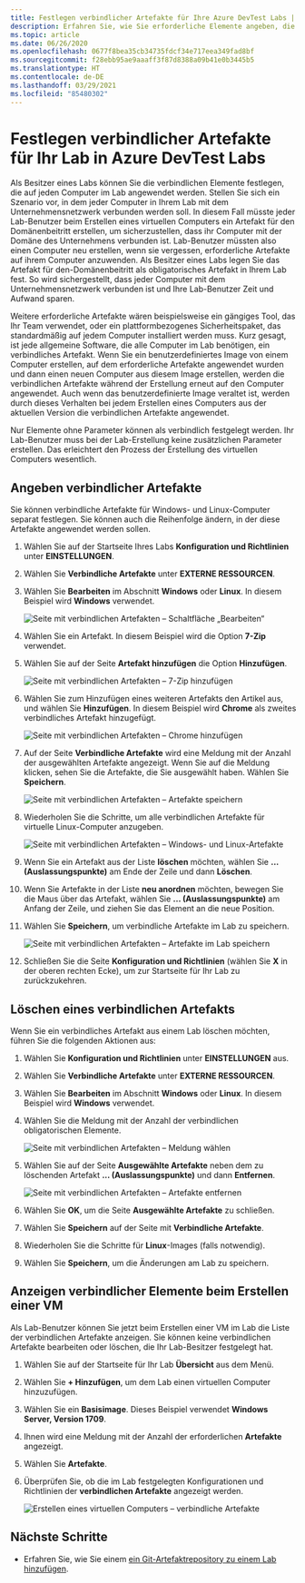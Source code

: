 ```yaml
---
title: Festlegen verbindlicher Artefakte für Ihre Azure DevTest Labs | Microsoft-Dokumentation
description: Erfahren Sie, wie Sie erforderliche Elemente angeben, die vor der Installation der vom Benutzer ausgewählten Elemente auf virtuellen Computern (VMs) im Lab installiert werden müssen.
ms.topic: article
ms.date: 06/26/2020
ms.openlocfilehash: 0677f8bea35cb34735fdcf34e717eea349fad8bf
ms.sourcegitcommit: f28ebb95ae9aaaff3f87d8388a09b41e0b3445b5
ms.translationtype: HT
ms.contentlocale: de-DE
ms.lasthandoff: 03/29/2021
ms.locfileid: "85480302"
---
```

# <a name="specify-mandatory-artifacts-for-your-lab-in-azure-devtest-labs"></a>Festlegen verbindlicher Artefakte für Ihr Lab in Azure DevTest Labs
Als Besitzer eines Labs können Sie die verbindlichen Elemente festlegen, die auf jeden Computer im Lab angewendet werden. Stellen Sie sich ein Szenario vor, in dem jeder Computer in Ihrem Lab mit dem Unternehmensnetzwerk verbunden werden soll. In diesem Fall müsste jeder Lab-Benutzer beim Erstellen eines virtuellen Computers ein Artefakt für den Domänenbeitritt erstellen, um sicherzustellen, dass ihr Computer mit der Domäne des Unternehmens verbunden ist. Lab-Benutzer müssten also einen Computer neu erstellen, wenn sie vergessen, erforderliche Artefakte auf ihrem Computer anzuwenden. Als Besitzer eines Labs legen Sie das Artefakt für den-Domänenbeitritt als obligatorisches Artefakt in Ihrem Lab fest. So wird sichergestellt, dass jeder Computer mit dem Unternehmensnetzwerk verbunden ist und Ihre Lab-Benutzer Zeit und Aufwand sparen.
 
Weitere erforderliche Artefakte wären beispielsweise ein gängiges Tool, das Ihr Team verwendet, oder ein plattformbezogenes Sicherheitspaket, das standardmäßig auf jedem Computer installiert werden muss. Kurz gesagt, ist jede allgemeine Software, die alle Computer im Lab benötigen, ein verbindliches Artefakt. Wenn Sie ein benutzerdefiniertes Image von einem Computer erstellen, auf dem erforderliche Artefakte angewendet wurden und dann einen neuen Computer aus diesem Image erstellen, werden die verbindlichen Artefakte während der Erstellung erneut auf den Computer angewendet. Auch wenn das benutzerdefinierte Image veraltet ist, werden durch dieses Verhalten bei jedem Erstellen eines Computers aus der aktuellen Version die verbindlichen Artefakte angewendet. 
 
Nur Elemente ohne Parameter können als verbindlich festgelegt werden. Ihr Lab-Benutzer muss bei der Lab-Erstellung keine zusätzlichen Parameter erstellen. Das erleichtert den Prozess der Erstellung des virtuellen Computers wesentlich. 

## <a name="specify-mandatory-artifacts"></a>Angeben verbindlicher Artefakte
Sie können verbindliche Artefakte für Windows- und Linux-Computer separat festlegen. Sie können auch die Reihenfolge ändern, in der diese Artefakte angewendet werden sollen. 

1. Wählen Sie auf der Startseite Ihres Labs **Konfiguration und Richtlinien** unter **EINSTELLUNGEN**. 
3. Wählen Sie **Verbindliche Artefakte** unter **EXTERNE RESSOURCEN**. 
4. Wählen Sie **Bearbeiten** im Abschnitt **Windows** oder **Linux**. In diesem Beispiel wird **Windows** verwendet. 

    ![Seite mit verbindlichen Artefakten – Schaltfläche „Bearbeiten“](media/devtest-lab-mandatory-artifacts/mandatory-artifacts-edit-button.png)
4. Wählen Sie ein Artefakt. In diesem Beispiel wird die Option **7-Zip** verwendet. 
5. Wählen Sie auf der Seite **Artefakt hinzufügen** die Option **Hinzufügen**. 

    ![Seite mit verbindlichen Artefakten – 7-Zip hinzufügen](media/devtest-lab-mandatory-artifacts/add-seven-zip.png)
6. Wählen Sie zum Hinzufügen eines weiteren Artefakts den Artikel aus, und wählen Sie **Hinzufügen**. In diesem Beispiel wird **Chrome** als zweites verbindliches Artefakt hinzugefügt.

    ![Seite mit verbindlichen Artefakten – Chrome hinzufügen](media/devtest-lab-mandatory-artifacts/add-chrome.png)
7. Auf der Seite **Verbindliche Artefakte** wird eine Meldung mit der Anzahl der ausgewählten Artefakte angezeigt. Wenn Sie auf die Meldung klicken, sehen Sie die Artefakte, die Sie ausgewählt haben. Wählen Sie **Speichern**. 

    ![Seite mit verbindlichen Artefakten – Artefakte speichern](media/devtest-lab-mandatory-artifacts/save-artifacts.png)
8. Wiederholen Sie die Schritte, um alle verbindlichen Artefakte für virtuelle Linux-Computer anzugeben. 
    
    ![Seite mit verbindlichen Artefakten – Windows- und Linux-Artefakte](media/devtest-lab-mandatory-artifacts/windows-linux-artifacts.png)
9. Wenn Sie ein Artefakt aus der Liste **löschen** möchten, wählen Sie **... (Auslassungspunkte)** am Ende der Zeile und dann **Löschen**. 
10. Wenn Sie Artefakte in der Liste **neu anordnen** möchten, bewegen Sie die Maus über das Artefakt, wählen Sie **... (Auslassungspunkte)** am Anfang der Zeile, und ziehen Sie das Element an die neue Position. 
11. Wählen Sie **Speichern**, um verbindliche Artefakte im Lab zu speichern. 

    ![Seite mit verbindlichen Artefakten – Artefakte im Lab speichern](media/devtest-lab-mandatory-artifacts/save-to-lab.png)
12. Schließen Sie die Seite **Konfiguration und Richtlinien** (wählen Sie **X** in der oberen rechten Ecke), um zur Startseite für Ihr Lab zu zurückzukehren.  

## <a name="delete-a-mandatory-artifact"></a>Löschen eines verbindlichen Artefakts
Wenn Sie ein verbindliches Artefakt aus einem Lab löschen möchten, führen Sie die folgenden Aktionen aus: 

1. Wählen Sie **Konfiguration und Richtlinien** unter **EINSTELLUNGEN** aus. 
2. Wählen Sie **Verbindliche Artefakte** unter **EXTERNE RESSOURCEN**. 
3. Wählen Sie **Bearbeiten** im Abschnitt **Windows** oder **Linux**. In diesem Beispiel wird **Windows** verwendet. 
4. Wählen Sie die Meldung mit der Anzahl der verbindlichen obligatorischen Elemente. 

    ![Seite mit verbindlichen Artefakten – Meldung wählen](media/devtest-lab-mandatory-artifacts/select-message-artifacts.png)
5. Wählen Sie auf der Seite **Ausgewählte Artefakte** neben dem zu löschenden Artefakt **... (Auslassungspunkte)** und dann **Entfernen**. 
    
    ![Seite mit verbindlichen Artefakten – Artefakte entfernen](media/devtest-lab-mandatory-artifacts/remove-artifact.png)
6. Wählen Sie **OK**, um die Seite **Ausgewählte Artefakte** zu schließen. 
7. Wählen Sie **Speichern** auf der Seite mit **Verbindliche Artefakte**.
8. Wiederholen Sie die Schritte für **Linux**-Images (falls notwendig). 
9. Wählen Sie **Speichern**, um die Änderungen am Lab zu speichern. 

## <a name="view-mandatory-artifacts-when-creating-a-vm"></a>Anzeigen verbindlicher Elemente beim Erstellen einer VM
Als Lab-Benutzer können Sie jetzt beim Erstellen einer VM im Lab die Liste der verbindlichen Artefakte anzeigen. Sie können keine verbindlichen Artefakte bearbeiten oder löschen, die Ihr Lab-Besitzer festgelegt hat.

1. Wählen Sie auf der Startseite für Ihr Lab **Übersicht** aus dem Menü.
2. Wählen Sie **+ Hinzufügen**, um dem Lab einen virtuellen Computer hinzuzufügen. 
3. Wählen Sie ein **Basisimage**. Dieses Beispiel verwendet **Windows Server, Version 1709**.
4. Ihnen wird eine Meldung mit der Anzahl der erforderlichen **Artefakte** angezeigt. 
5. Wählen Sie **Artefakte**. 
6. Überprüfen Sie, ob die im Lab festgelegten Konfigurationen und Richtlinien der **verbindlichen Artefakte** angezeigt werden. 

    ![Erstellen eines virtuellen Computers – verbindliche Artefakte](media/devtest-lab-mandatory-artifacts/create-vm-artifacts.png)

## <a name="next-steps"></a>Nächste Schritte
* Erfahren Sie, wie Sie einem [ein Git-Artefaktrepository zu einem Lab hinzufügen](devtest-lab-add-artifact-repo.md).

